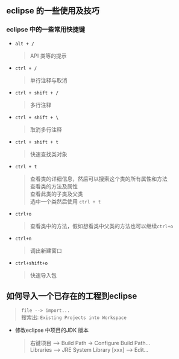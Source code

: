 ## eclipse 的一些使用及技巧

### eclipse 中的一些常用快捷键
- `alt + /`
	> API 类等的提示
- `ctrl + /`
	> 单行注释与取消
- `ctrl + shift + /`
	> 多行注释
- `ctrl + shift + \`
	> 取消多行注释
- `ctrl + shift + t`
	> 快速查找类对象
- `ctrl + t `
	> 查看类的详细信息，然后可以搜索这个类的所有属性和方法<br>
	> 查看类的方法及属性<br>
	> 查看此类的子类及父类<br>
	> 选中一个类然后使用 `ctrl + t `<br>
- `ctrl+o`
	> 查看类中的方法，假如想看类中父类的方法也可以继续`ctrl+o`
- `ctrl+n`
	> 调出新建窗口
- `ctrl+shift+o`
	> 快速导入包
	
## 如何导入一个已存在的工程到eclipse
> `file --> import...`<br>
> 搜索出: `Existing Projects into Workspace`


- 修改eclipse 中项目的JDK 版本
	> 右键项目 -->  Build Path  -> Configure Build Path... <br>
	> Libraries  -->  JRE System Library [xxx]  --> Edit... <br>








